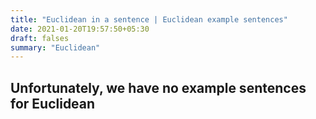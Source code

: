 ```yaml
---
title: "Euclidean in a sentence | Euclidean example sentences"
date: 2021-01-20T19:57:50+05:30
draft: falses
summary: "Euclidean"
---
```

## Unfortunately, we have no example sentences for Euclidean                 
